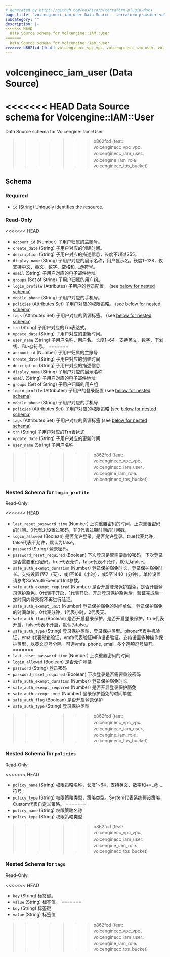 ```yaml
---
# generated by https://github.com/hashicorp/terraform-plugin-docs
page_title: "volcenginecc_iam_user Data Source - terraform-provider-volcenginecc"
subcategory: ""
description: |-
<<<<<<< HEAD
  Data Source schema for Volcengine::IAM::User
=======
  Data Source schema for Volcengine::Iam::User
>>>>>>> b862fcd (feat: volcenginecc_vpc_vpc、volcenginecc_iam_user、volcengine_iam_role、volcenginecc_tos_bucket)
---
```


# volcenginecc_iam_user (Data Source)

<<<<<<< HEAD
Data Source schema for Volcengine::IAM::User
=======
Data Source schema for Volcengine::Iam::User
>>>>>>> b862fcd (feat: volcenginecc_vpc_vpc、volcenginecc_iam_user、volcengine_iam_role、volcenginecc_tos_bucket)



<!-- schema generated by tfplugindocs -->
## Schema

### Required

- `id` (String) Uniquely identifies the resource.

### Read-Only

<<<<<<< HEAD
- `account_id` (Number) 子用户归属的主账号。
- `create_date` (String) 子用户对应的创建时间。
- `description` (String) 子用户对应的描述信息，长度不超过255。
- `display_name` (String) 子用户对应的展示名称，用户显示名。长度1~128，仅支持中文、英文、数字、空格和.-_@符号。
- `email` (String) 子用户对应的电子邮件地址。
- `groups` (Set of String) 子用户归属的用户组。
- `login_profile` (Attributes) 子用户的登录配置。 (see [below for nested schema](#nestedatt--login_profile))
- `mobile_phone` (String) 子用户对应的手机号。
- `policies` (Attributes Set) 子用户对应的权限策略。 (see [below for nested schema](#nestedatt--policies))
- `tags` (Attributes Set) 子用户对应的资源标签。 (see [below for nested schema](#nestedatt--tags))
- `trn` (String) 子用户对应的Trn表达式。
- `update_date` (String) 子用户对应的更新时间。
- `user_name` (String) 子用户名称，用户名。长度1~64，支持英文、数字、下划线、和.-@符号。
=======
- `account_id` (Number) 子用户归属的主账号
- `create_date` (String) 子用户对应的创建时间
- `description` (String) 子用户对应的描述信息
- `display_name` (String) 子用户对应的展示名称
- `email` (String) 子用户对应的电子邮件地址
- `groups` (Set of String) 子用户归属的用户组
- `login_profile` (Attributes) 子用户的登录配置 (see [below for nested schema](#nestedatt--login_profile))
- `mobile_phone` (String) 子用户对应的手机号
- `policies` (Attributes Set) 子用户对应的权限策略 (see [below for nested schema](#nestedatt--policies))
- `tags` (Attributes Set) 子用户对应的资源标签 (see [below for nested schema](#nestedatt--tags))
- `trn` (String) 子用户对应的Trn表达式
- `update_date` (String) 子用户对应的更新时间
- `user_name` (String) 子用户名称
>>>>>>> b862fcd (feat: volcenginecc_vpc_vpc、volcenginecc_iam_user、volcengine_iam_role、volcenginecc_tos_bucket)

<a id="nestedatt--login_profile"></a>
### Nested Schema for `login_profile`

Read-Only:

<<<<<<< HEAD
- `last_reset_password_time` (Number) 上次重置密码的时间，上次重置密码的时间。0代表未设置过密码，非0代表过期时间的时间戳。
- `login_allowed` (Boolean) 是否允许登录，是否允许登录。true代表允许，false代表不允许，默认为false。
- `password` (String) 登录密码。
- `password_reset_required` (Boolean) 下次登录是否需要重设密码，下次登录是否需要重设密码。true代表允许，false代表不允许，默认为false。
- `safe_auth_exempt_duration` (Number) 登录保护豁免时长，登录保护豁免时长。支持设置1至7（天），或1至168（小时），或5至1440（分钟）。单位设置请参考SafeAuthExemptUnit参数。
- `safe_auth_exempt_required` (Number) 是否开启登录保护豁免，是否开启登录保护豁免。0代表不开启，1代表开启。开启登录保护豁免后，验证完成后一定时间内登录将不再进行验证。
- `safe_auth_exempt_unit` (Number) 登录保护豁免的时间单位，登录保护豁免的时间单位。0代表分钟，1代表小时，2代表天。
- `safe_auth_flag` (Boolean) 是否开启登录保护，是否开启登录保护。true代表开启，false代表不开启，默认为false。
- `safe_auth_type` (String) 登录保护类型，登录保护类型。phone代表手机验证，email代表邮箱验证，vmfa代表验证MFA设备验证。支持设置多种操作保护类型，以英文逗号分隔。可选vmfa, phone, email, 多个选项逗号隔开。
=======
- `last_reset_password_time` (Number) 上次重置密码的时间
- `login_allowed` (Boolean) 是否允许登录
- `password` (String) 登录密码
- `password_reset_required` (Boolean) 下次登录是否需要重设密码
- `safe_auth_exempt_duration` (Number) 登录保护豁免时长
- `safe_auth_exempt_required` (Number) 是否开启登录保护豁免
- `safe_auth_exempt_unit` (Number) 登录保护豁免的时间单位
- `safe_auth_flag` (Boolean) 是否开启登录保护
- `safe_auth_type` (String) 登录保护类型
>>>>>>> b862fcd (feat: volcenginecc_vpc_vpc、volcenginecc_iam_user、volcengine_iam_role、volcenginecc_tos_bucket)


<a id="nestedatt--policies"></a>
### Nested Schema for `policies`

Read-Only:

<<<<<<< HEAD
- `policy_name` (String) 权限策略名称，长度1~64，支持英文、数字和+=,.@-_符号。
- `policy_type` (String) 权限策略类型，策略类型。System代表系统预设策略，Custom代表自定义策略。
=======
- `policy_name` (String) 权限策略名称
- `policy_type` (String) 权限策略类型
>>>>>>> b862fcd (feat: volcenginecc_vpc_vpc、volcenginecc_iam_user、volcengine_iam_role、volcenginecc_tos_bucket)


<a id="nestedatt--tags"></a>
### Nested Schema for `tags`

Read-Only:

<<<<<<< HEAD
- `key` (String) 标签键。
- `value` (String) 标签值。
=======
- `key` (String) 标签键
- `value` (String) 标签值
>>>>>>> b862fcd (feat: volcenginecc_vpc_vpc、volcenginecc_iam_user、volcengine_iam_role、volcenginecc_tos_bucket)

